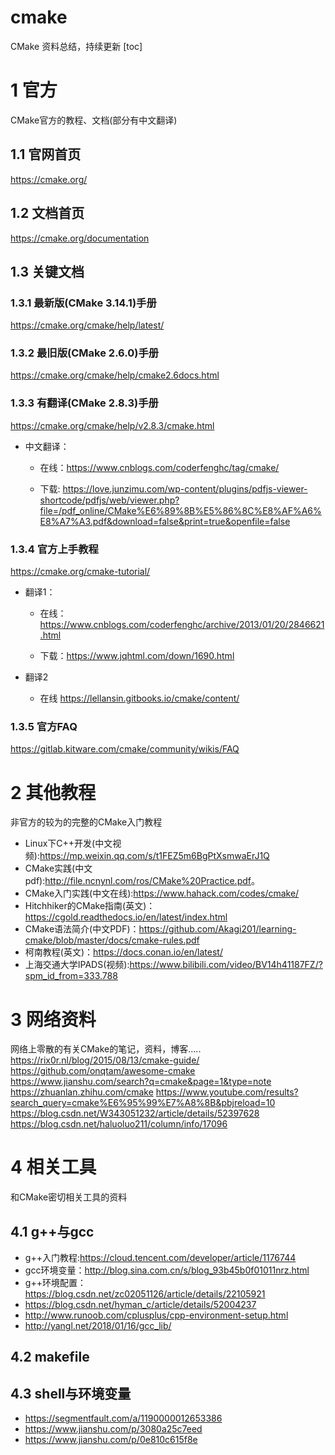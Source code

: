 # cmake
CMake 资料总结，持续更新
[toc]

# 1 官方
CMake官方的教程、文档(部分有中文翻译)
## 1.1 官网首页
<https://cmake.org/>
## 1.2 文档首页
<https://cmake.org/documentation>
## 1.3 关键文档
### 1.3.1 最新版(CMake 3.14.1)手册
<https://cmake.org/cmake/help/latest/>
### 1.3.2 最旧版(CMake 2.6.0)手册
<https://cmake.org/cmake/help/cmake2.6docs.html>
### 1.3.3 有翻译(CMake 2.8.3)手册
<https://cmake.org/cmake/help/v2.8.3/cmake.html>

* 中文翻译：

    * 在线：<https://www.cnblogs.com/coderfenghc/tag/cmake/>

    * 下载: <https://love.junzimu.com/wp-content/plugins/pdfjs-viewer-shortcode/pdfjs/web/viewer.php?file=/pdf_online/CMake%E6%89%8B%E5%86%8C%E8%AF%A6%E8%A7%A3.pdf&download=false&print=true&openfile=false>

### 1.3.4 官方上手教程
<https://cmake.org/cmake-tutorial/>

* 翻译1：

    * 在线：<https://www.cnblogs.com/coderfenghc/archive/2013/01/20/2846621.html>

    * 下载：<https://www.jqhtml.com/down/1690.html>

* 翻译2
    * 在线 <https://lellansin.gitbooks.io/cmake/content/>
### 1.3.5 官方FAQ
<https://gitlab.kitware.com/cmake/community/wikis/FAQ>





# 2 其他教程
非官方的较为的完整的CMake入门教程

* Linux下C++开发(中文视频):<https://mp.weixin.qq.com/s/t1FEZ5m6BgPtXsmwaErJ1Q>
* CMake实践(中文pdf):<http://file.ncnynl.com/ros/CMake%20Practice.pdf>。
* CMake入门实践(中文在线):<https://www.hahack.com/codes/cmake/>
* Hitchhiker的CMake指南(英文)：<https://cgold.readthedocs.io/en/latest/index.html>
* CMake语法简介(中文PDF)：<https://github.com/Akagi201/learning-cmake/blob/master/docs/cmake-rules.pdf>
* 柯南教程(英文)：<https://docs.conan.io/en/latest/>
* 上海交通大学IPADS(视频):https://www.bilibili.com/video/BV14h41187FZ/?spm_id_from=333.788







# 3 网络资料
网络上零散的有关CMake的笔记，资料，博客.....
<https://rix0r.nl/blog/2015/08/13/cmake-guide/>
<https://github.com/onqtam/awesome-cmake>
<https://www.jianshu.com/search?q=cmake&page=1&type=note>
<https://zhuanlan.zhihu.com/cmake>
<https://www.youtube.com/results?search_query=cmake%E6%95%99%E7%A8%8B&pbjreload=10>
<https://blog.csdn.net/W343051232/article/details/52397628>
<https://blog.csdn.net/haluoluo211/column/info/17096>


# 4 相关工具

和CMake密切相关工具的资料
## 4.1 g++与gcc

* g++入门教程:<https://cloud.tencent.com/developer/article/1176744>
* gcc环境变量：<http://blog.sina.com.cn/s/blog_93b45b0f01011nrz.html>
* g++环境配置：<https://blog.csdn.net/zc02051126/article/details/22105921>
* <https://blog.csdn.net/hyman_c/article/details/52004237>
* <http://www.runoob.com/cplusplus/cpp-environment-setup.html>
* <http://yangl.net/2018/01/16/gcc_lib/>
## 4.2 makefile 

## 4.3 shell与环境变量

* <https://segmentfault.com/a/1190000012653386>
* <https://www.jianshu.com/p/3080a25c7eed>
* <https://www.jianshu.com/p/0e810c615f8e>
